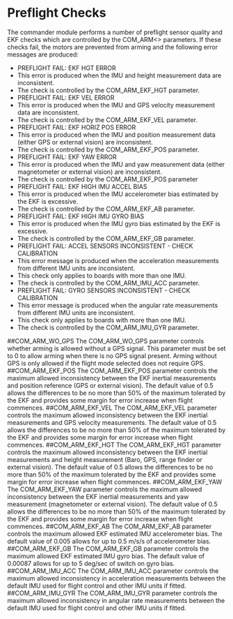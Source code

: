 # Preflight Checks
The commander module performs a number of preflight sensor quality and EKF checks which are controlled by the COM_ARM<> parameters. If these checks fail, the motors are prevented from arming and the following error messages are produced:

* PREFLIGHT FAIL: EKF HGT ERROR
 * This error is produced when the IMU and height measurement data are inconsistent. 
 * The check is controlled by the COM_ARM_EKF_HGT parameter.
* PREFLIGHT FAIL: EKF VEL ERROR
 * This error is produced when the IMU and GPS velocity measurement data are inconsistent. 
 * The check is controlled by the COM_ARM_EKF_VEL parameter.
* PREFLIGHT FAIL: EKF HORIZ POS ERROR
 * This error is produced when the IMU and position measurement data (either GPS or external vision) are inconsistent. 
 * The check is controlled by the COM_ARM_EKF_POS parameter.
* PREFLIGHT FAIL: EKF YAW ERROR
 * This error is produced when the IMU and yaw measurement data (either magnetometer or external vision) are inconsistent. 
 * The check is controlled by the COM_ARM_EKF_POS parameter
* PREFLIGHT FAIL: EKF HIGH IMU ACCEL BIAS
 * This error is produced when the IMU accelerometer bias estimated by the EKF is excessive. 
 * The check is controlled by the COM_ARM_EKF_AB parameter.
* PREFLIGHT FAIL: EKF HIGH IMU GYRO BIAS
 * This error is produced when the IMU gyro bias estimated by the EKF is excessive. 
 * The check is controlled by the COM_ARM_EKF_GB parameter.
* PREFLIGHT FAIL: ACCEL SENSORS INCONSISTENT - CHECK CALIBRATION
 * This error message is produced when the acceleration measurements from different IMU units are inconsistent.
 * This check only applies to boards with more than one IMU.
 * The check is controlled by the COM_ARM_IMU_ACC parameter.
* PREFLIGHT FAIL: GYRO SENSORS INCONSISTENT - CHECK CALIBRATION
 * This error message is produced when the angular rate measurements from different IMU units are inconsistent.
 * This check only applies to boards with more than one IMU.
 * The check is controlled by the COM_ARM_IMU_GYR parameter.

##COM_ARM_WO_GPS
The COM_ARM_WO_GPS parameter controls whether arming is allowed without a GPS signal. This parameter must be set to 0 to allow arming when there is no GPS signal present. Arming without GPS is only allowed if the flight mode selected does not require GPS.
##COM_ARM_EKF_POS
The COM_ARM_EKF_POS parameter controls the maximum allowed inconsistency between the EKF inertial measurements and position reference (GPS or external vision). The default value of 0.5 allows the differences to be no more than 50% of the maximum tolerated by the EKF and provides some margin for error increase when flight commences.
##COM_ARM_EKF_VEL
The COM_ARM_EKF_VEL parameter controls the maximum allowed inconsistency between the EKF inertial measurements and GPS velocity measurements. The default value of 0.5 allows the differences to be no more than 50% of the maximum tolerated by the EKF and provides some margin for error increase when flight commences.
##COM_ARM_EKF_HGT
The COM_ARM_EKF_HGT parameter controls the maximum allowed inconsistency between the EKF inertial measurements and height measurement (Baro, GPS, range finder or external vision). The default value of 0.5 allows the differences to be no more than 50% of the maximum tolerated by the EKF and provides some margin for error increase when flight commences.
##COM_ARM_EKF_YAW
The COM_ARM_EKF_YAW parameter controls the maximum allowed inconsistency between the EKF inertial measurements and yaw measurement (magnetometer or external vision). The default value of 0.5 allows the differences to be no more than 50% of the maximum tolerated by the EKF and provides some margin for error increase when flight commences.
##COM_ARM_EKF_AB
The COM_ARM_EKF_AB parameter controls the maximum allowed EKF estimated IMU accelerometer bias. The default value of 0.005 allows for up to 0.5 m/s/s of accelerometer bias.
##COM_ARM_EKF_GB
The COM_ARM_EKF_GB parameter controls the maximum allowed EKF estimated IMU gyro bias. The default value of 0.00087 allows for up to 5 deg/sec of switch on gyro bias.
##COM_ARM_IMU_ACC
The COM_ARM_IMU_ACC parameter controls the maximum allowed inconsistency in acceleration measurements between the default IMU used for flight control and other IMU units if fitted. 
##COM_ARM_IMU_GYR
The COM_ARM_IMU_GYR parameter controls the maximum allowed inconsistency in angular rate measurements between the default IMU used for flight control and other IMU units if fitted.







